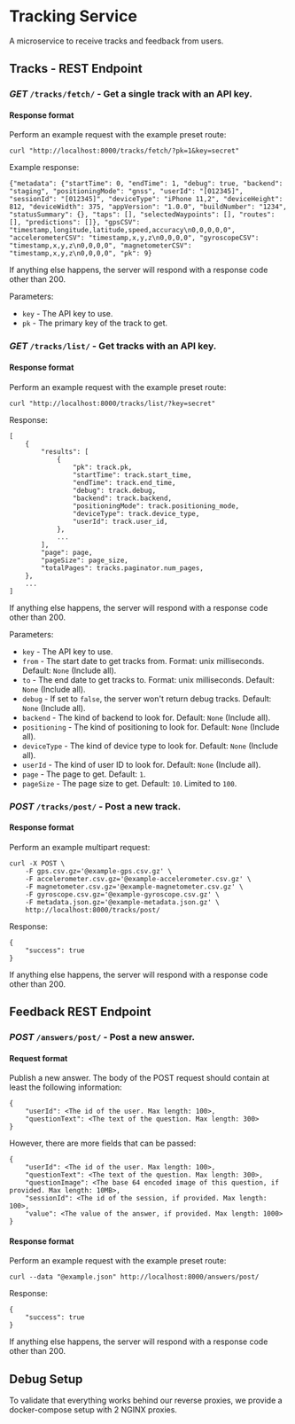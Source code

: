 # Tracking Service

A microservice to receive tracks and feedback from users.

## Tracks - REST Endpoint

### *GET* `/tracks/fetch/` - Get a single track with an API key.

#### Response format

Perform an example request with the example preset route:

```
curl "http://localhost:8000/tracks/fetch/?pk=1&key=secret"
```

Example response:

```
{"metadata": {"startTime": 0, "endTime": 1, "debug": true, "backend": "staging", "positioningMode": "gnss", "userId": "[012345]", "sessionId": "[012345]", "deviceType": "iPhone 11,2", "deviceHeight": 812, "deviceWidth": 375, "appVersion": "1.0.0", "buildNumber": "1234", "statusSummary": {}, "taps": [], "selectedWaypoints": [], "routes": [], "predictions": []}, "gpsCSV": "timestamp,longitude,latitude,speed,accuracy\n0,0,0,0,0", "accelerometerCSV": "timestamp,x,y,z\n0,0,0,0", "gyroscopeCSV": "timestamp,x,y,z\n0,0,0,0", "magnetometerCSV": "timestamp,x,y,z\n0,0,0,0", "pk": 9}
```

If anything else happens, the server will respond with a response code other than 200.

Parameters:

* `key` - The API key to use.
* `pk` - The primary key of the track to get.

### *GET* `/tracks/list/` - Get tracks with an API key.

#### Response format

Perform an example request with the example preset route:

```
curl "http://localhost:8000/tracks/list/?key=secret"
```

Response:

```
[
    { 
        "results": [
            {
                "pk": track.pk,
                "startTime": track.start_time,
                "endTime": track.end_time,
                "debug": track.debug,
                "backend": track.backend,
                "positioningMode": track.positioning_mode,
                "deviceType": track.device_type,
                "userId": track.user_id,
            },
            ...
        ], 
        "page": page,
        "pageSize": page_size,
        "totalPages": tracks.paginator.num_pages,
    },
    ...
]
```

If anything else happens, the server will respond with a response code other than 200.

Parameters: 

* `key` - The API key to use.
* `from` - The start date to get tracks from. Format: unix milliseconds. Default: `None` (Include all).
* `to` - The end date to get tracks to. Format: unix milliseconds. Default: `None` (Include all).
* `debug` - If set to `false`, the server won't return debug tracks. Default: `None` (Include all).
* `backend` - The kind of backend to look for. Default: `None` (Include all).
* `positioning` - The kind of positioning to look for. Default: `None` (Include all).
* `deviceType` - The kind of device type to look for. Default: `None` (Include all).
* `userId` - The kind of user ID to look for. Default: `None` (Include all).
* `page` - The page to get. Default: `1`.
* `pageSize` - The page size to get. Default: `10`. Limited to `100`.

### *POST* `/tracks/post/` - Post a new track.

#### Response format

Perform an example multipart request:

```
curl -X POST \
    -F gps.csv.gz='@example-gps.csv.gz' \
    -F accelerometer.csv.gz='@example-accelerometer.csv.gz' \
    -F magnetometer.csv.gz='@example-magnetometer.csv.gz' \
    -F gyroscope.csv.gz='@example-gyroscope.csv.gz' \
    -F metadata.json.gz='@example-metadata.json.gz' \
    http://localhost:8000/tracks/post/
```

Response:

```
{
    "success": true
}
```

If anything else happens, the server will respond with a response code other than 200.

## Feedback REST Endpoint

### *POST* `/answers/post/` - Post a new answer.

#### Request format

Publish a new answer. The body of the POST request should contain at least the following information:

```
{
    "userId": <The id of the user. Max length: 100>,
    "questionText": <The text of the question. Max length: 300>
}
```

However, there are more fields that can be passed:

```
{
    "userId": <The id of the user. Max length: 100>,
    "questionText": <The text of the question. Max length: 300>,
    "questionImage": <The base 64 encoded image of this question, if provided. Max length: 10MB>,
    "sessionId": <The id of the session, if provided. Max length: 100>,
    "value": <The value of the answer, if provided. Max length: 1000>
}
```

#### Response format

Perform an example request with the example preset route:

```
curl --data "@example.json" http://localhost:8000/answers/post/
```

Response:

```
{
    "success": true
}
```

If anything else happens, the server will respond with a response code other than 200.

## Debug Setup

To validate that everything works behind our reverse proxies, we provide a docker-compose setup with 2 NGINX proxies.